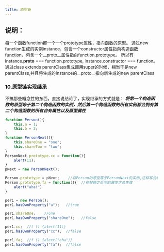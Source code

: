 ```yaml
---
title: 原型链
---
```


## 说明：
每一个函数function都一个一个prototype属性，指向函数的原型。
通过new function生成的实例instance，包含一个constructor属性指向构造函数function，包含一个__proto__属性指向function.prototype。
所以有instance.__proto__ === function.prototype, instance.constructor === function。      
通过class extends parentClass集成调用super的时候，相当于是new parentClass,并且将生成的Instance的__proto__指向新生成的new parentClass

### 10.原型链实现继承   
不搞那些概念性的东西，直接说结论了，实现继承的方式就是：
***将第一个构造函数的原型等于第二个构造函数的实例，然后第一个构造函数的所有实例都会拥有第二个构造函数的所有自有属性以及原型属性***

```js
function Person(){
    this.a = 1;
    this.b = 2;
}
function PersonNext(){
    this.shareOne = "one";
    this.shareTwo = "two";
}
PersonNext.prototype.cc = function(){
    alert(11);
}
pNext = new PersonNext();

Person.prototype = pNext;    //将Person的原型等于PersonNext的实例,这样写会将Person的原型全部替换，之前写的原型属性都会被替换
Person.prototype.fa = function(){  //在替换之后写的属性才会生效
    alert("aha!")
}

per1 = new Person();
per1.hasOwnProperty("a");   //true

per1.shareOne;    //one
per1.hasOwnProperty("shareOne");   //false

per1.cc;  //f () {alert(11)}
per1.hasOwnProperty("cc");  //false

per1.fa;  //f () {alert("aha")}
per1.hasOwnProperty("fa");  //false
```